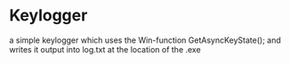 # Keylogger
a simple keylogger which uses the Win-function GetAsyncKeyState(); and writes it output into log.txt at the location of the .exe
